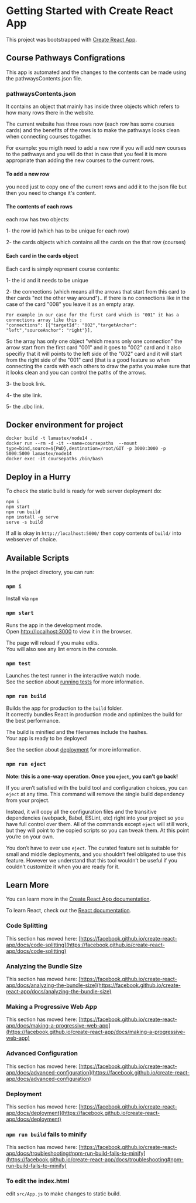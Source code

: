 # Getting Started with Create React App

This project was bootstrapped with [Create React App](https://github.com/facebook/create-react-app).

## Course Pathways Configrations

This app is automated and the changes to the contents can be made using the pathwaysContents.json file.

### pathwaysContents.json

It contains an object that mainly has inside three objects which refers to how many rows there in the website.

The current website has three rows now (each row has some courses cards) and the benefits of the rows is to make the pathways looks clean when connecting courses togather.

For example: you migth need to add a new row if you will add new courses to the pathways and you will do that in case that you feel it is more appropriate than adding the new courses to the current rows.

#### To add a new row

you need just to copy one of the current rows and add it to the json file but then you need to change it's content.

#### The contents of each rows

each row has two objects:

1- the row id (which has to be unique for each row)

2- the cards objects which contains all the cards on the that row (courses)

#### Each card in the cards object

Each card is simply represent course contents:

1- the id and it needs to be unique

2- the connections (which means all the arrows that start from this card to ther cards "not the other way around").. if there is no connections like in the case of the card "008" you leave it as an empty aray.
```
For example in our case for the first card which is "001" it has a connections array like this :
"connections": [{"targetId": "002","targetAnchor": "left","sourceAnchor": "right"}],
```
So the array has only one object "which means only one connection" the arrow start from the first card "001" and it goes to "002" card  and it also specifiy that it will points to the left side of the "002" card and it will start from the right side of the "001" card  (that is a good feature so when connecting the cards with each others to draw the paths you make sure that it looks clean and you can control the paths of the arrows.

3- the book link.

4- the site link.

5- the .dbc link.

## Docker environment for project

```
docker build -t lamastex/node14 .
docker run --rm -d -it --name=coursepaths  --mount type=bind,source=${PWD},destination=/root/GIT -p 3000:3000 -p 5000:5000 lamastex/node14
docker exec -it coursepaths /bin/bash
```

## Deploy in a Hurry

To check the static build is ready for web server deployment do:

```
npm i
npm start
npm run build
npm install -g serve
serve -s build
```

If all is okay in `http://localhost:5000/` then copy contents of `build/` into webserver of choice.

## Available Scripts 

In the project directory, you can run:

### `npm i`

Install via `npm`

### `npm start`

Runs the app in the development mode.\
Open [http://localhost:3000](http://localhost:3000) to view it in the browser.

The page will reload if you make edits.\
You will also see any lint errors in the console.

### `npm test`

Launches the test runner in the interactive watch mode.\
See the section about [running tests](https://facebook.github.io/create-react-app/docs/running-tests) for more information.

### `npm run build`

Builds the app for production to the `build` folder.\
It correctly bundles React in production mode and optimizes the build for the best performance.

The build is minified and the filenames include the hashes.\
Your app is ready to be deployed!

See the section about [deployment](https://facebook.github.io/create-react-app/docs/deployment) for more information.

### `npm run eject`

**Note: this is a one-way operation. Once you `eject`, you can’t go back!**

If you aren’t satisfied with the build tool and configuration choices, you can `eject` at any time. This command will remove the single build dependency from your project.

Instead, it will copy all the configuration files and the transitive dependencies (webpack, Babel, ESLint, etc) right into your project so you have full control over them. All of the commands except `eject` will still work, but they will point to the copied scripts so you can tweak them. At this point you’re on your own.

You don’t have to ever use `eject`. The curated feature set is suitable for small and middle deployments, and you shouldn’t feel obligated to use this feature. However we understand that this tool wouldn’t be useful if you couldn’t customize it when you are ready for it.

## Learn More

You can learn more in the [Create React App documentation](https://facebook.github.io/create-react-app/docs/getting-started).

To learn React, check out the [React documentation](https://reactjs.org/).

### Code Splitting

This section has moved here: [https://facebook.github.io/create-react-app/docs/code-splitting](https://facebook.github.io/create-react-app/docs/code-splitting)

### Analyzing the Bundle Size

This section has moved here: [https://facebook.github.io/create-react-app/docs/analyzing-the-bundle-size](https://facebook.github.io/create-react-app/docs/analyzing-the-bundle-size)

### Making a Progressive Web App

This section has moved here: [https://facebook.github.io/create-react-app/docs/making-a-progressive-web-app](https://facebook.github.io/create-react-app/docs/making-a-progressive-web-app)

### Advanced Configuration

This section has moved here: [https://facebook.github.io/create-react-app/docs/advanced-configuration](https://facebook.github.io/create-react-app/docs/advanced-configuration)

### Deployment

This section has moved here: [https://facebook.github.io/create-react-app/docs/deployment](https://facebook.github.io/create-react-app/docs/deployment)

### `npm run build` fails to minify

This section has moved here: [https://facebook.github.io/create-react-app/docs/troubleshooting#npm-run-build-fails-to-minify](https://facebook.github.io/create-react-app/docs/troubleshooting#npm-run-build-fails-to-minify)

### To edit the index.html

edit `src/App.js` to make changes to static build.
